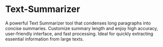 # Text-Summarizer
A powerful Text Summarizer tool that condenses long paragraphs into concise summaries. Customize summary length and enjoy high accuracy, user-friendly interface, and fast processing. Ideal for quickly extracting essential information from large texts.
